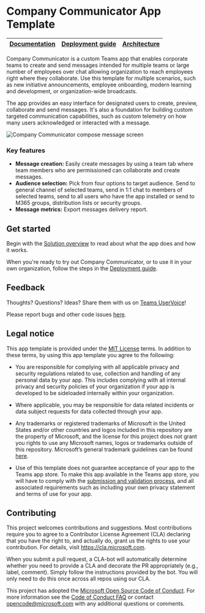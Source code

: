# Company Communicator App Template

| [Documentation](https://github.com/OfficeDev/microsoft-teams-company-communicator-app/wiki) | [Deployment guide](https://github.com/OfficeDev/microsoft-teams-company-communicator-app/wiki/Deployment-guide) | [Architecture](https://github.com/OfficeDev/microsoft-teams-company-communicator-app/wiki/Solution-overview) |
| ---- | ---- | ---- |

Company Communicator is a custom Teams app that enables corporate teams to create and send messages intended for multiple teams or large number of employees over chat allowing organization to reach employees right where they collaborate. Use this template for multiple scenarios, such as new initiative announcements, employee onboarding, modern learning and development, or organization-wide broadcasts. 

The app provides an easy interface for designated users to create, preview, collaborate and send messages. It's also a foundation for building custom targeted communication capabilities, such as custom telemetry on how many users acknowledged or interacted with a message.

![Company Communicator compose message screen](https://github.com/OfficeDev/microsoft-teams-company-communicator-app/wiki/images/CompanyCommunicatorCompose.png)

### Key features
* **Message creation:** Easily create messages by using a team tab where team members who are permissioned can collaborate and create messages.
* **Audience selection:** Pick from four options to target audience. Send to general channel of selected teams, send in 1:1 chat to members of selected teams, send to all users who have the app installed or send to M365 groups, distribution lists or security groups.
* **Message metrics:** Export messages delivery report.
## Get started

Begin with the [Solution overview](https://github.com/OfficeDev/microsoft-teams-company-communicator-app/wiki/Solution-overview) to read about what the app does and how it works.

When you're ready to try out Company Communicator, or to use it in your own organization, follow the steps in the [Deployment guide](https://github.com/OfficeDev/microsoft-teams-company-communicator-app/wiki/Deployment-guide).

## Feedback

Thoughts? Questions? Ideas? Share them with us on [Teams UserVoice](https://microsoftteams.uservoice.com/forums/555103-public)!

Please report bugs and other code issues [here](https://github.com/OfficeDev/microsoft-teams-company-communicator-app/issues/new).

## Legal notice

This app template is provided under the [MIT License](https://github.com/OfficeDev/microsoft-teams-company-communicator-app/blob/master/LICENSE) terms.  In addition to these terms, by using this app template you agree to the following:

-	You are responsible for complying with all applicable privacy and security regulations related to use, collection and handling of any personal data by your app.  This includes complying with all internal privacy and security policies of your organization if your app is developed to be sideloaded internally within your organization.

-	Where applicable, you may be responsible for data related incidents or data subject requests for data collected through your app.

-	Any trademarks or registered trademarks of Microsoft in the United States and/or other countries and logos included in this repository are the property of Microsoft, and the license for this project does not grant you rights to use any Microsoft names, logos or trademarks outside of this repository.  Microsoft’s general trademark guidelines can be found [here](https://www.microsoft.com/en-us/legal/intellectualproperty/trademarks/usage/general.aspx).

-	Use of this template does not guarantee acceptance of your app to the Teams app store.  To make this app available in the Teams app store, you will have to comply with the [submission and validation process](https://docs.microsoft.com/en-us/microsoftteams/platform/concepts/deploy-and-publish/appsource/publish), and all associated requirements such as including your own privacy statement and terms of use for your app.

## Contributing

This project welcomes contributions and suggestions.  Most contributions require you to agree to a
Contributor License Agreement (CLA) declaring that you have the right to, and actually do, grant us
the rights to use your contribution. For details, visit https://cla.microsoft.com.

When you submit a pull request, a CLA-bot will automatically determine whether you need to provide
a CLA and decorate the PR appropriately (e.g., label, comment). Simply follow the instructions
provided by the bot. You will only need to do this once across all repos using our CLA.

This project has adopted the [Microsoft Open Source Code of Conduct](https://opensource.microsoft.com/codeofconduct/).
For more information see the [Code of Conduct FAQ](https://opensource.microsoft.com/codeofconduct/faq/) or
contact [opencode@microsoft.com](mailto:opencode@microsoft.com) with any additional questions or comments.
